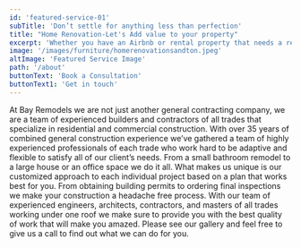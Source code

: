 ```yaml
---
id: 'featured-service-01'
subTitle: 'Don’t settle for anything less than perfection'
title: "Home Renovation-Let's Add value to your property"
excerpt: 'Whether you have an Airbnb or rental property that needs a renovation or you are looking to prepare your property for sale, we will take care of the project from beginning to end. If you are looking for a home renovation to enhance your lifestyle or to increase the value of your property, we understand the importance of transforming your space into a beautiful space. Our team of highly qualified professionals, including architects, structuralists, interior designers, and decorators, are available to assist with a wide range of renovations, including Entire Home Renovations, Kitchen Renovations, Bathroom Renovations, Basement Renovations, Sympathetic Renovations, and more. We do not specialize in trends; your space is our new black. So, bring us your ambitions, goals, bits of paper, and blue-sky first thoughts. We’ll plan, design, build, and manage.Book a consultation and start your next project with Us. We Listen to Your Needs and Work Hard to Achieve Your full house renovations goals.'
image: '/images/furniture/homerenovationsandton.jpeg'
altImage: 'Featured Service Image'
path: '/about'
buttonText: 'Book a Consultation'
buttonText1: 'Get in touch'
---
```

At Bay Remodels we are not just another general contracting company, we are a team of experienced builders and contractors of all trades that specialize in residential and commercial construction. With over 35 years of combined general construction experience we’ve gathered a team of highly experienced professionals of each trade who work hard to be adaptive and flexible to satisfy all of our client’s needs. From a small bathroom remodel to a large house or an office space we do it all. What makes us unique is our customized approach to each individual project based on a plan that works best for you. From obtaining building permits to ordering final inspections we make your construction a headache free process. With our team of experienced engineers, architects, contractors, and masters of all trades working under one roof we make sure to provide you with the best quality of work that will make you amazed. Please see our gallery and feel free to give us a call to find out what we can do for you.

